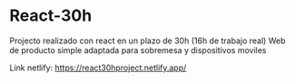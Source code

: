 # React-30h

Projecto realizado con react en un plazo de 30h (16h de trabajo real)
Web de producto simple adaptada para sobremesa y dispositivos moviles

Link netlify: https://react30hproject.netlify.app/
